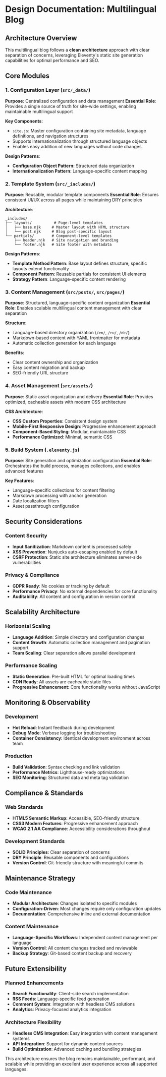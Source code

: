 # Design Documentation: Multilingual Blog

## Architecture Overview

This multilingual blog follows a **clean architecture** approach with clear separation of concerns, leveraging Eleventy's static site generation capabilities for optimal performance and SEO.

## Core Modules

### 1. Configuration Layer (`src/_data/`)

**Purpose**: Centralized configuration and data management
**Essential Role**: Provides a single source of truth for site-wide settings, enabling maintainable multilingual support

**Key Components**:
- `site.js`: Master configuration containing site metadata, language definitions, and navigation structures
- Supports internationalization through structured language objects
- Enables easy addition of new languages without code changes

**Design Patterns**: 
- **Configuration Object Pattern**: Structured data organization
- **Internationalization Pattern**: Language-specific content mapping

### 2. Template System (`src/_includes/`)

**Purpose**: Reusable, modular template components
**Essential Role**: Ensures consistent UI/UX across all pages while maintaining DRY principles

**Architecture**:
```
_includes/
├── layouts/          # Page-level templates
│   ├── base.njk     # Master layout with HTML structure
│   └── post.njk     # Blog post-specific layout
└── partials/        # Component-level templates
    ├── header.njk   # Site navigation and branding
    └── footer.njk   # Site footer with metadata
```

**Design Patterns**:
- **Template Method Pattern**: Base layout defines structure, specific layouts extend functionality
- **Component Pattern**: Reusable partials for consistent UI elements
- **Strategy Pattern**: Language-specific content rendering

### 3. Content Management (`src/posts/`, `src/pages/`)

**Purpose**: Structured, language-specific content organization
**Essential Role**: Enables scalable multilingual content management with clear separation

**Structure**:
- Language-based directory organization (`/en/`, `/ru/`, `/de/`)
- Markdown-based content with YAML frontmatter for metadata
- Automatic collection generation for each language

**Benefits**:
- Clear content ownership and organization
- Easy content migration and backup
- SEO-friendly URL structure

### 4. Asset Management (`src/assets/`)

**Purpose**: Static asset organization and delivery
**Essential Role**: Provides optimized, cacheable assets with modern CSS architecture

**CSS Architecture**:
- **CSS Custom Properties**: Consistent design system
- **Mobile-First Responsive Design**: Progressive enhancement approach
- **Component-Based Styling**: Modular, maintainable CSS
- **Performance Optimized**: Minimal, semantic CSS

### 5. Build System (`.eleventy.js`)

**Purpose**: Site generation and optimization configuration
**Essential Role**: Orchestrates the build process, manages collections, and enables advanced features

**Key Features**:
- Language-specific collections for content filtering
- Markdown processing with anchor generation
- Date localization filters
- Asset passthrough configuration

## Security Considerations

### Content Security
- **Input Sanitization**: Markdown content is processed safely
- **XSS Prevention**: Nunjucks auto-escaping enabled by default
- **CSRF Protection**: Static site architecture eliminates server-side vulnerabilities

### Privacy & Compliance
- **GDPR Ready**: No cookies or tracking by default
- **Performance Privacy**: No external dependencies for core functionality
- **Auditability**: All content and configuration in version control

## Scalability Architecture

### Horizontal Scaling
- **Language Addition**: Simple directory and configuration changes
- **Content Growth**: Automatic collection management and pagination support
- **Team Scaling**: Clear separation allows parallel development

### Performance Scaling
- **Static Generation**: Pre-built HTML for optimal loading times
- **CDN Ready**: All assets are cacheable static files
- **Progressive Enhancement**: Core functionality works without JavaScript

## Monitoring & Observability

### Development
- **Hot Reload**: Instant feedback during development
- **Debug Mode**: Verbose logging for troubleshooting
- **Container Consistency**: Identical development environment across team

### Production
- **Build Validation**: Syntax checking and link validation
- **Performance Metrics**: Lighthouse-ready optimizations
- **SEO Monitoring**: Structured data and meta tag validation

## Compliance & Standards

### Web Standards
- **HTML5 Semantic Markup**: Accessible, SEO-friendly structure
- **CSS3 Modern Features**: Progressive enhancement approach
- **WCAG 2.1 AA Compliance**: Accessibility considerations throughout

### Development Standards
- **SOLID Principles**: Clear separation of concerns
- **DRY Principle**: Reusable components and configurations
- **Version Control**: Git-friendly structure with meaningful commits

## Maintenance Strategy

### Code Maintenance
- **Modular Architecture**: Changes isolated to specific modules
- **Configuration-Driven**: Most changes require only configuration updates
- **Documentation**: Comprehensive inline and external documentation

### Content Maintenance
- **Language-Specific Workflows**: Independent content management per language
- **Version Control**: All content changes tracked and reviewable
- **Backup Strategy**: Git-based content backup and recovery

## Future Extensibility

### Planned Enhancements
- **Search Functionality**: Client-side search implementation
- **RSS Feeds**: Language-specific feed generation
- **Comment System**: Integration with headless CMS solutions
- **Analytics**: Privacy-focused analytics integration

### Architecture Flexibility
- **Headless CMS Integration**: Easy integration with content management systems
- **API Integration**: Support for dynamic content sources
- **Build Optimization**: Advanced caching and bundling strategies

This architecture ensures the blog remains maintainable, performant, and scalable while providing an excellent user experience across all supported languages.